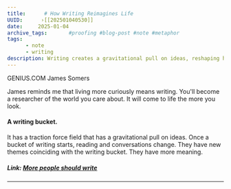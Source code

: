 ```yaml
---
title:      # How Writing Reimagines Life 
UUID:      ›[[202501040530]] 
date:     2025-01-04
archive_tags:       #proofing #blog-post #note #metaphor 
tags:       
      - note
      - writing
description: Writing creates a gravitational pull on ideas, reshaping how we read, converse, and connect with the world around us.
---
```

GENIUS.COM
James Somers 

James reminds me that living more curiously means writing. You'll become a researcher of the world you care about. It will come to life the more you look.

#### A writing bucket.
It has a traction force field that has a gravitational pull on ideas. Once a bucket of writing starts, reading and conversations change. They have new themes coinciding with the writing bucket. They have more meaning. 

##### Link: [More people should write](https://genius.com/4013215/James-somers-more-people-should-write/A-preoccupation-in-that-sense-is-a-hell-of-a-useful-thing-for-a-mind)

----------------------------------
<!--
## See Also
- The bucket theory of creativity [[202501031655]]
     
-->

